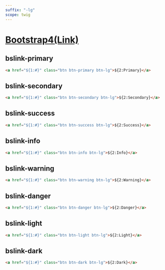 ```yaml
---
suffix: "-lg"
scope: twig
---
```

[Bootstrap4(Link)](https://getbootstrap.com/docs/4.6/components/buttons/)
=====================

bslink-primary
---------------------

```html
<a href="${1:#}" class="btn btn-primary btn-lg">${2:Primary}</a>
```

bslink-secondary
---------------------

```html
<a href="${1:#}" class="btn btn-secondary btn-lg">${2:Secondary}</a>
```

bslink-success
---------------------

```html
<a href="${1:#}" class="btn btn-success btn-lg">${2:Success}</a>
```

bslink-info
---------------------

```html
<a href="${1:#}" class="btn btn-info btn-lg">${2:Info}</a>
```

bslink-warning
---------------------

```html
<a href="${1:#}" class="btn btn-warning btn-lg">${2:Warning}</a>
```

bslink-danger
---------------------

```html
<a href="${1:#}" class="btn btn-danger btn-lg">${2:Danger}</a>
```

bslink-light
---------------------

```html
<a href="${1:#}" class="btn btn-light btn-lg">${2:Light}</a>
```

bslink-dark
---------------------

```html
<a href="${1:#}" class="btn btn-dark btn-lg">${2:Dark}</a>
```
